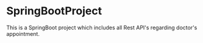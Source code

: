 # SpringBootProject
This is a SpringBoot project which includes all Rest API's regarding doctor's appointment.
